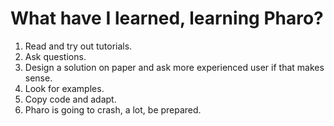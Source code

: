 # What have I learned, learning Pharo?
1. Read and try out tutorials.
2. Ask questions.
3. Design a solution on paper and ask more experienced user if that makes sense.
4. Look for examples.
5. Copy code and adapt.
6. Pharo is going to crash, a lot, be prepared.
